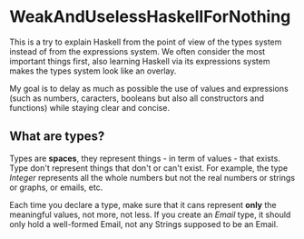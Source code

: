 WeakAndUselessHaskellForNothing
===============================

This is a try to explain Haskell from the point of view of the types system instead of from the expressions system.
We often consider the most important things first, also learning Haskell via its expressions system makes the types system look like an overlay.

My goal is to delay as much as possible the use of values and expressions (such as numbers, caracters, booleans but also all constructors and
functions) while staying clear and concise.

## What are types?
Types are **spaces**, they represent things - in term of values - that exists.
Type don't represent things that don't or can't exist.
For example, the type *Integer* represents all the whole numbers but not the real numbers or strings or graphs, or emails, etc.

Each time you declare a type, make sure that it cans represent **only** the meaningful values, not more, not less.
If you create an *Email* type, it should only hold a well-formed Email, not any Strings supposed to be an Email.


